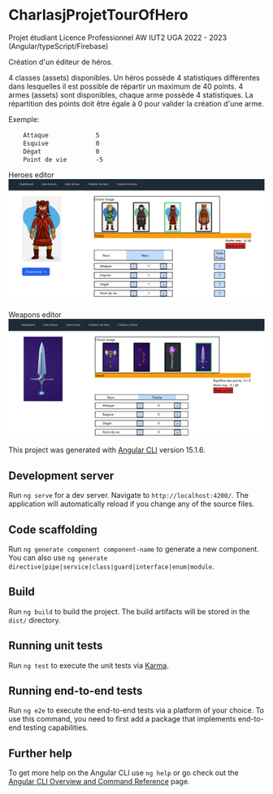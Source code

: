# CharlasjProjetTourOfHero

Projet étudiant Licence Professionnel AW IUT2 UGA 2022 - 2023 (Angular/typeScript/Firebase)

Création d'un éditeur de héros.

4 classes (assets) disponibles.
Un héros possède 4 statistiques différentes dans lesquelles il est possible de répartir un maximum de 40 points.
4 armes (assets) sont disponibles, chaque arme possède 4 statistiques. La répartition des points doit être égale à 0 pour valider la création d'une arme. 
 
   Exemple: 

        Attaque             5
        Esquive             0
        Dégat               0
        Point de vie        -5

Heroes editor
![plot](./visual/hero-editor.png)

Weapons editor
![plot](./visual/weapon_editor.png)

This project was generated with [Angular CLI](https://github.com/angular/angular-cli) version 15.1.6.

## Development server

Run `ng serve` for a dev server. Navigate to `http://localhost:4200/`. The application will automatically reload if you change any of the source files.

## Code scaffolding

Run `ng generate component component-name` to generate a new component. You can also use `ng generate directive|pipe|service|class|guard|interface|enum|module`.

## Build

Run `ng build` to build the project. The build artifacts will be stored in the `dist/` directory.

## Running unit tests

Run `ng test` to execute the unit tests via [Karma](https://karma-runner.github.io).

## Running end-to-end tests

Run `ng e2e` to execute the end-to-end tests via a platform of your choice. To use this command, you need to first add a package that implements end-to-end testing capabilities.

## Further help

To get more help on the Angular CLI use `ng help` or go check out the [Angular CLI Overview and Command Reference](https://angular.io/cli) page.
